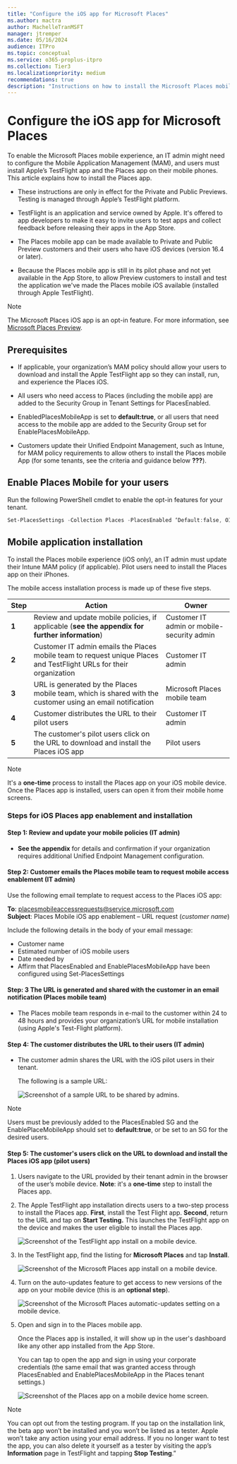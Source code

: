 ```yaml
---
title: "Configure the iOS app for Microsoft Places"
ms.author: mactra
author: MachelleTranMSFT
manager: jtremper
ms.date: 05/16/2024
audience: ITPro
ms.topic: conceptual
ms.service: o365-proplus-itpro
ms.collection: Tier3
ms.localizationpriority: medium
recommendations: true
description: "Instructions on how to install the Microsoft Places mobile app (iOS only)."
---
```

# Configure the iOS app for Microsoft Places

To enable the Microsoft Places mobile experience, an IT admin might need to configure the Mobile Application Management (MAM), and users must install Apple’s TestFlight app and the Places app on their mobile phones. This article explains how to install the Places app.

- These instructions are only in effect for the Private and Public Previews. Testing is managed through Apple’s TestFlight platform.

- TestFlight is an application and service owned by Apple. It's offered to app developers to make it easy to invite users to test apps and collect feedback before releasing their apps in the App Store.

- The Places mobile app can be made available to Private and Public Preview customers and their users who have iOS devices (version 16.4 or later).  

- Because the Places mobile app is still in its pilot phase and not yet available in the App Store, to allow Preview customers to install and test the application we've made the Places mobile iOS available (installed through Apple TestFlight).

> [!NOTE]
> The Microsoft Places iOS app is an opt-in feature. For more information, see [Microsoft Places Preview](https://www.microsoft.com/en-us/microsoft-places).

## Prerequisites

- If applicable, your organization’s MAM policy should allow your users to download and install the Apple TestFlight app so they can install, run, and experience the Places iOS.

- All users who need access to Places (including the mobile app) are added to the Security Group in Tenant Settings for PlacesEnabled.

- EnabledPlacesMobileApp is set to **default:true**, or all users that need access to the mobile app are added to the Security Group set for EnablePlacesMobileApp.

- Customers update their Unified Endpoint Management, such as Intune, for MAM policy requirements to allow others to install the Places mobile App (for some tenants, see the criteria and guidance below **???**).

## Enable Places Mobile for your users

Run the following PowerShell cmdlet to enable the opt-in features for your tenant.

```powershell
Set-PlacesSettings -Collection Places -PlacesEnabled ‘Default:false, OID<Security Group OID>@<TenantId>:true’ -EnablePlacesMobileApp ‘Default:true’ 
```

## Mobile application installation

To install the Places mobile experience (iOS only), an IT admin must update their Intune MAM policy (if applicable). Pilot users need to install the Places app on their iPhones.

The mobile access installation process is made up of these five steps.

|Step  |Action     |Owner     |
|---------|---------|---------|
|**1**|Review and update mobile policies, if applicable (**see the appendix for further information**) |Customer IT admin or mobile-security admin  |
|**2**|Customer IT admin emails the Places mobile team to request unique Places and TestFlight URLs for their organization | Customer IT admin |
|**3**|URL is generated by the Places mobile team, which is shared with the customer using an email notification |Microsoft Places mobile team |
|**4**|Customer distributes the URL to their pilot users |Customer IT admin |
|**5**|The customer's pilot users click on the URL to download and install the Places iOS app |Pilot users |

> [!NOTE]
> It's a **one-time** process to install the Places app on your iOS mobile device. Once the Places app is installed, users can open it from their mobile home screens.

### Steps for iOS Places app enablement and installation

#### Step 1: Review and update your mobile policies (IT admin)

- **See the appendix** for details and confirmation if your organization requires additional Unified Endpoint Management configuration.

#### Step 2: Customer emails the Places mobile team to request mobile access enablement (IT admin)

Use the following email template to request access to the Places iOS app:

**To**: placesmobileaccessrequests@service.microsoft.com<br>
**Subject**: Places Mobile iOS app enablement – URL request (*customer name*)

Include the following details in the body of your email message:
- Customer name
- Estimated number of iOS mobile users
- Date needed by
- Affirm that PlacesEnabled and EnablePlacesMobileApp have been configured using Set-PlacesSettings

#### Step: 3 The URL is generated and shared with the customer in an email notification (Places mobile team)

- The Places mobile team responds in e-mail to the customer within 24 to 48 hours and provides your organization’s URL for mobile installation (using Apple's Test-Flight platform).

#### Step 4: The customer distributes the URL to their users (IT admin)

- The customer admin shares the URL with the iOS pilot users in their tenant.

   The following is a sample URL:

   ![Screenshot of a sample URL to be shared by admins.](../images/places/configure-ios-app-001.png)

> [!NOTE]
> Users must be previously added to the PlacesEnabled SG and the EnablePlaceMobileApp should set to **default:true**, or be set to an SG for the desired users.

#### Step 5: The customer's users click on the URL to download and install the Places iOS app (pilot users)

1. Users navigate to the URL provided by their tenant admin in the browser of the user’s mobile device. **Note**: it's a **one-time** step to install the Places app.
2. The Apple TestFlight app installation directs users to a two-step process to install the Places app. **First**, install the Test Flight app. **Second**, return to the URL and tap on **Start Testing.** This launches the TestFlight app on the device and makes the user eligible to install the Places app.

   ![Screenshot of the TestFlight app install on a mobile device.](../images/places/configure-ios-app-002b.png)

3. In the TestFlight app, find the listing for **Microsoft Places** and tap **Install**.

   ![Screenshot of the Microsoft Places app install on a mobile device.](../images/places/configure-ios-app-003.png)

4. Turn on the auto-updates feature to get access to new versions of the app on your mobile device (this is an **optional step**).

   ![Screenshot of the Microsoft Places automatic-updates setting on a mobile device.](../images/places/configure-ios-app-004.png)

5. Open and sign in to the Places mobile app.

   Once the Places app is installed, it will show up in the user's dashboard like any other app installed from the App Store.

   You can tap to open the app and sign in using your corporate credentials (the same email that was granted access through PlacesEnabled and EnablePlacesMobileApp in the Places tenant settings.)

   ![Screenshot of the Places app on a mobile device home screen.](../images/places/configure-ios-app-005.png)

> [!NOTE]
> You can opt out from the testing program. If you tap on the installation link, the beta app won’t be installed and you won’t be listed as a tester. Apple won’t take any action using your email address. If you no longer want to test the app, you can also delete it yourself as a tester by visiting the app’s **Information** page in TestFlight and tapping **Stop Testing**.”
